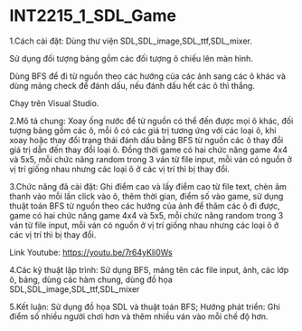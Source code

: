 # INT2215_1_SDL_Game
1.Cách cài đặt: Dùng thư viện SDL,SDL_image,SDL_ttf,SDL_mixer.

Sử dụng đối tượng bảng gồm các đối tượng ô chiếu lên màn hình.

Dùng BFS để đi từ nguồn theo các hướng của các ảnh sang các ô khác và dùng mảng check để đánh dấu, nếu đánh dấu hết các ô thì thắng.

Chạy trên Visual Studio. 

2.Mô tả chung: Xoay ống nước để từ nguồn có thể đến được mọi ô khác, đối tượng bảng gồm các ô, mỗi ô có các giá trị tương ứng với các loại ô, khi xoay hoặc thay đổi trạng thái đánh dấu bằng BFS từ nguồn các ô thay đổi giá trị dẫn đến thay đổi loại ô.
Đồng thời game có hai chức năng game 4x4 và 5x5, mỗi chức năng random trong 3 ván từ file input, mỗi ván có nguồn ở vị trí giống nhau nhưng các loại ô ở các vị trí thì bị thay đổi.

3.Chức năng đã cài đặt: Ghi điểm cao và lấy điểm cao từ file text, chèn âm thanh vào mỗi lần click vào ô, thêm thời gian, điểm số vào game, sử dụng thuật toán BFS từ nguồn theo các hướng của ảnh để thăm các ô đi được, game có hai chức năng game 4x4 và 5x5, mỗi chức năng random trong 3 ván từ file input, mỗi ván có nguồn ở vị trí giống nhau nhưng các loại ô ở các vị trí thì bị thay đổi.

Link Youtube: https://youtu.be/7r64yKli0Ws

4.Các kỹ thuật lập trình: Sử dụng BFS, mảng tên các file input, ảnh, các lớp ô, bảng, dùng các hàm chung, dùng đồ họa SDL,SDL_image,SDL_ttf,SDL_mixer

5.Kết luận: Sử dụng đồ họa SDL và thuật toán BFS;
Hướng phát triển: Ghi điểm số nhiều người chơi hơn và thêm nhiều ván vào mỗi chế độ hơn.
